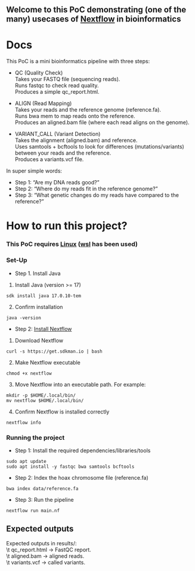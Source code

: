 ## Welcome to this PoC demonstrating (one of the many) usecases of [Nextflow](https://www.nextflow.io/) in bioinformatics


# Docs
This PoC is a mini bioinformatics pipeline with three steps:

- QC (Quality Check)  
Takes your FASTQ file (sequencing reads).  
Runs fastqc to check read quality.  
Produces a simple qc_report.html.  
  
- ALIGN (Read Mapping)  
Takes your reads and the reference genome (reference.fa).  
Runs bwa mem to map reads onto the reference.  
Produces an aligned.bam file (where each read aligns on the genome).  

- VARIANT_CALL (Variant Detection)  
Takes the alignment (aligned.bam) and reference.  
Uses samtools + bcftools to look for differences (mutations/variants) between your reads and the reference.  
Produces a variants.vcf file.  
  

In super simple words:  
- Step 1: “Are my DNA reads good?”  
- Step 2: “Where do my reads fit in the reference genome?”  
- Step 3: “What genetic changes do my reads have compared to the reference?”  


# How to run this project?
### This PoC requires [Linux](https://www.linux.org/) ([wsl](https://ubuntu.com/desktop/wsl) has been used)

### Set-Up
- Step 1. Install Java
1. Install Java (version >= 17)
```
sdk install java 17.0.10-tem
```
2. Confirm installation
```
java -version
```

- Step 2: [Install Nextflow](https://www.nextflow.io/docs/latest/install.html)
1. Download Nextflow
```
curl -s https://get.sdkman.io | bash
```
2. Make Nextflow executable
```
chmod +x nextflow
```
3. Move Nextflow into an executable path. For example:
```
mkdir -p $HOME/.local/bin/
mv nextflow $HOME/.local/bin/
```
4. Confirm Nextflow is installed correctly
```
nextflow info
```

### Running the project
- Step 1: Install the required dependencies/libraries/tools
```
sudo apt update
sudo apt install -y fastqc bwa samtools bcftools
```

- Step 2: Index the hoax chromosome file (reference.fa)
```
bwa index data/reference.fa
```

- Step 3: Run the pipeline
```
nextflow run main.nf
```

## Expected outputs
Expected outputs in results/:  
\t qc_report.html → FastQC report.  
\t aligned.bam → aligned reads.  
\t variants.vcf → called variants.  